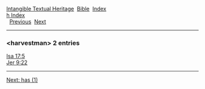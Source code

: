 [Intangible Textual Heritage](../../index)  [Bible](../index) 
[Index](index)   
[h Index](_h_)  
  [Previous](c05183)  [Next](c05185) 

------------------------------------------------------------------------

### &lt;harvestman&gt; 2 entries

[Isa 17:5](../kjv/isa017.htm#005)  
[Jer 9:22](../kjv/jer009.htm#022)  

------------------------------------------------------------------------

[Next: has (1)](c05185)
